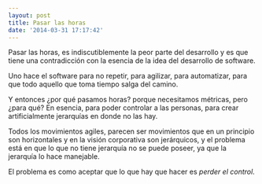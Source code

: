 ```yaml
---
layout: post
title: Pasar las horas
date: '2014-03-31 17:17:42'
---
```


Pasar las horas, es indiscutiblemente la peor parte del desarrollo y es que tiene una contradicción con la esencia de la idea del desarrollo de software.

Uno hace el software para no repetir, para agilizar, para automatizar, para que todo aquello que toma tiempo salga del camino.

Y entonces ¿por qué pasamos horas? porque necesitamos métricas, pero ¿para qué? En esencia, para poder controlar a las personas, para crear artificialmente jerarquías en donde no las hay.

Todos los movimientos agiles, parecen ser movimientos que en un principio son horizontales y en la visión corporativa son jerárquicos, y el problema está en que lo que no tiene jerarquía no se puede poseer, ya que la jerarquía lo hace manejable.

El problema es como aceptar que lo que hay que hacer es *perder el control*.
